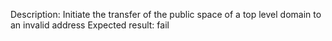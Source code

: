 Description: Initiate the transfer of the public space of a top level domain to an invalid address
Expected result: fail